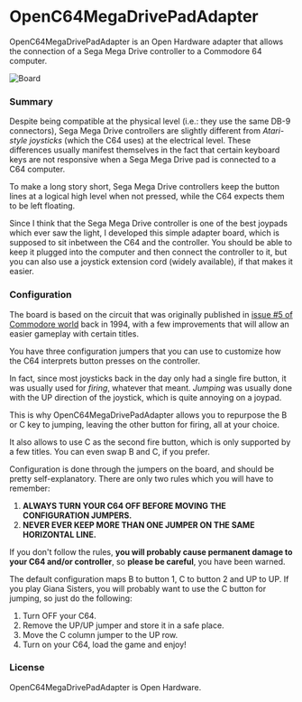 # OpenC64MegaDrivePadAdapter

OpenC64MegaDrivePadAdapter is an Open Hardware adapter that allows the connection of a Sega Mega Drive controller to a Commodore 64 computer.

![Board](https://github.com/SukkoPera/OpenC64MegaDrivePadAdapter/raw/master/doc/render-top.png)

### Summary
Despite being compatible at the physical level (i.e.: they use the same DB-9 connectors), Sega Mega Drive controllers are slightly different from *Atari-style joysticks* (which the C64 uses) at the electrical level. These differences usually manifest themselves in the fact that certain keyboard keys are not responsive when a Sega Mega Drive pad is connected to a C64 computer.

To make a long story short, Sega Mega Drive controllers keep the button lines at a logical high level when not pressed, while the C64 expects them to be left floating.

Since I think that the Sega Mega Drive controller is one of the best joypads which ever saw the light, I developed this simple adapter board, which is supposed to sit inbetween the C64 and the controller. You should be able to keep it plugged into the computer and then connect the controller to it, but you can also use a joystick extension cord (widely available), if that makes it easier.

### Configuration
The board is based on the circuit that was originally published in [issue #5 of Commodore world](https://www.scribd.com/document/8945979/Commodore-World-Issue-05) back in 1994, with a few improvements that will allow an easier gameplay with certain titles.

You have three configuration jumpers that you can use to customize how the C64 interprets button presses on the controller.

In fact, since most joysticks back in the day only had a single fire button, it was usually used for *firing*, whatever that meant. *Jumping* was usually done with the UP direction of the joystick, which is quite annoying on a joypad.

This is why OpenC64MegaDrivePadAdapter allows you to repurpose the B or C key to jumping, leaving the other button for firing, all at your choice.

It also allows to use C as the second fire button, which is only supported by a few titles. You can even swap B and C, if you prefer.

Configuration is done through the jumpers on the board, and should be pretty self-explanatory. There are only two rules which you will have to remember:
1. **ALWAYS TURN YOUR C64 OFF BEFORE MOVING THE CONFIGURATION JUMPERS.**
2. **NEVER EVER KEEP MORE THAN ONE JUMPER ON THE SAME HORIZONTAL LINE.**

If you don't follow the rules, **you will probably cause permanent damage to your C64 and/or controller**, so **please be careful**, you have been warned.

The default configuration maps B to button 1, C to button 2 and UP to UP. If you play Giana Sisters, you will probably want to use the C button for jumping, so just do the following:
1. Turn OFF your C64.
2. Remove the UP/UP jumper and store it in a safe place.
3. Move the C column jumper to the UP row.
4. Turn on your C64, load the game and enjoy!

### License
OpenC64MegaDrivePadAdapter is Open Hardware.
